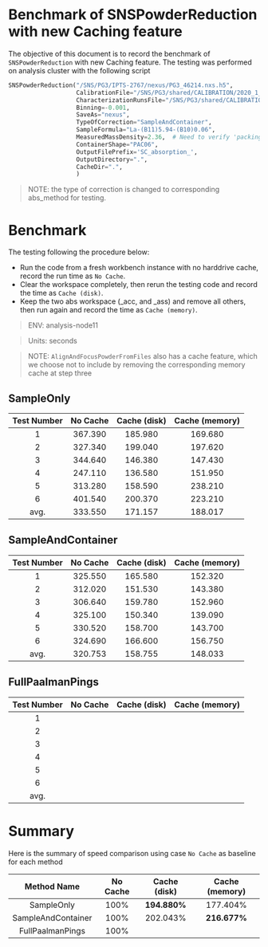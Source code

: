 # Benchmark of SNSPowderReduction with new Caching feature

The objective of this document is to record the benchmark of `SNSPowderReduction` with
new Caching feature.
The testing was performed on analysis cluster with the following script

```python
SNSPowderReduction("/SNS/PG3/IPTS-2767/nexus/PG3_46214.nxs.h5",
                   CalibrationFile="/SNS/PG3/shared/CALIBRATION/2020_1_11A_CAL/PG3_PAC_HR_d46168_2020_05_06.h5",
                   CharacterizationRunsFile="/SNS/PG3/shared/CALIBRATION/2020_2_11A_CAL/PG3_char_2020_01_04_PAC_limit_1.4MW.txt,/SNS/PG3/shared/CALIBRATION/2020_2_11A_CAL/PG3_char_2020_05_06-HighRes-PAC_1.4 MW.txt",
                   Binning=-0.001,
                   SaveAs="nexus",
                   TypeOfCorrection="SampleAndContainer",
                   SampleFormula="La-(B11)5.94-(B10)0.06",
                   MeasuredMassDensity=2.36,  # Need to verify 'packing density' = 'measured mass density'?
                   ContainerShape="PAC06",
                   OutputFilePrefix='SC_absorption_',
                   OutputDirectory=".",
                   CacheDir=".",
                   )
```

> NOTE: the type of correction is changed to corresponding abs_method for testing.

# Benchmark

The testing following the procedure below:

- Run the code from a fresh workbench instance with no harddrive cache, record the run time as `No Cache`.
- Clear the workspace completely, then rerun the testing code and record the time as `Cache (disk)`.
- Keep the two abs workspace (_acc, and _ass) and remove all others, then run again and record the time as `Cache (memory)`.

> ENV: analysis-node11

> Units: seconds

> NOTE: `AlignAndFocusPowderFromFiles` also has a cache feature, which we choose not to include by removing the corresponding memory cache at step three

## SampleOnly

| Test Number | No Cache | Cache (disk)   | Cache (memory) |
| :---------: | :------: | :------------: | :------------: |
| 1           | 367.390  | 185.980        | 169.680        |
| 2           | 327.340  | 199.040        | 197.620        |
| 3           | 344.640  | 146.380        | 147.430        |
| 4           | 247.110  | 136.580        | 151.950        |
| 5           | 313.280  | 158.590        | 238.210        |
| 6           | 401.540  | 200.370        | 223.210        |
| avg.        | 333.550  | 171.157        | 188.017        |

## SampleAndContainer

| Test Number | No Cache | Cache (disk)   | Cache (memory) |
| :---------: | :------: | :------------: | :------------: |
| 1           | 325.550  | 165.580        | 152.320        |
| 2           | 312.020  | 151.530        | 143.380        |
| 3           | 306.640  | 159.780        | 152.960        |
| 4           | 325.100  | 150.340        | 139.090        |
| 5           | 330.520  | 158.700        | 143.700        |
| 6           | 324.690  | 166.600        | 156.750        |
| avg.        | 320.753  | 158.755        | 148.033        |

## FullPaalmanPings

| Test Number | No Cache | Cache (disk)   | Cache (memory) |
| :---------: | :------: | :------------: | :------------: |
| 1           |
| 2           | 
| 3           |
| 4           |
| 5           |
| 6           |
| avg.        |

# Summary

Here is the summary of speed comparison using case `No Cache` as baseline
for each method

| Method Name        | No Cache | Cache (disk) | Cache (memory) |
| :----------------: | :------: | :----------: | :------------: |
| SampleOnly         | 100%     | **194.880%** | 177.404%       |
| SampleAndContainer | 100%     | 202.043%     | **216.677%**   |
| FullPaalmanPings   | 100%     |              |                |
